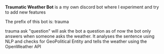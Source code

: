 **Traumatic Weather Bot** is a my own discord bot where I experiment and try to add new features

The prefix of this bot is: trauma

trauma ask "question" will ask the bot a question as of now the bot only answers when someone asks the weather. It analyses the sentence using NLP and checks for GeoPolitical Entity and tells the weather using the OpenWeather API
